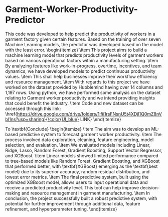 # Garment-Worker-Productivity-Predictor
This code was developed to help predict the productivity of workers in a garment factory given certain features. Based on the training of over seven Machine Learning models, the predictor was developed based on the model with the least error.
\begin{itemize}
        \item This project aims to build a machine learning model that predicts productivity levels of garment workers based on various operational factors within a manufacturing setting. 
    \item By analyzing features like work-in-progress, overtime, incentives, and team dynamics, we have developed models to predict continuous productivity values.
    \item This shall help businesses improve their workflow efficiency and resource management.
    \item With regards to this project we have worked on the dataset provided by Hubblemind having over 14 columns and 1,197 rows. Using python, we have performed some analysis on the dataset relating to Garment worker productivity and we intend providing insights that could benefit the industry.
    \item Code and new dataset can be accessed through this link: \href{https://drive.google.com/drive/folders/1ifii1rsFNsnU5t4XDjl1Q0mZ8nVbI1ns?usp=sharing}{\color{UI_blue} LINK}
    \end{itemize}
    
To \textbf{Conclude}
    \begin{itemize}
    \item The aim was to develop an ML-based predictive system to forecast garment worker productivity. 
    \item The process involved data exploration, cleaning, feature engineering, model selection, and evaluation.
    \item We evaluated models including Linear, Ridge, Lasso, Random Forest, Gradient Boosting, Support Vector Regressor, and XGBoost. 
    \item  Linear models showed limited performance compared to tree-based models like Random Forest, Gradient Boosting, and XGBoost that performed better, with \textbf{XGBoost} emerging as the \textbf{best model} due to its superior accuracy, random residual distribution, and lowest error metrics.
    \item The final predictive system, built using the optimized XGBoost model, allows users to input operational data and receive a predicted productivity level. This tool can help improve decision-making and resource management in garment manufacturing.
     \item In conclusion, the project successfully built a robust predictive system, with potential for further improvement through additional data, feature refinement, and hyperparameter tuning.
\end{itemize}

